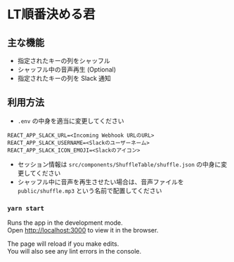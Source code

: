 # LT順番決める君

## 主な機能

- 指定されたキーの列をシャッフル
- シャッフル中の音声再生 (Optional)
- 指定されたキーの列を Slack 通知

## 利用方法

- `.env` の中身を適当に変更してください

```
REACT_APP_SLACK_URL=<Incoming Webhook URLのURL>
REACT_APP_SLACK_USERNAME=<Slackのユーザーネーム>
REACT_APP_SLACK_ICON_EMOJI=<Slackのアイコン>
```

- セッション情報は `src/components/ShuffleTable/shuffle.json` の中身に変更してください
- シャッフル中に音声を再生させたい場合は、音声ファイルを `public/shuffle.mp3` という名前で配置してください

### `yarn start`

Runs the app in the development mode.\
Open [http://localhost:3000](http://localhost:3000) to view it in the browser.

The page will reload if you make edits.\
You will also see any lint errors in the console.
